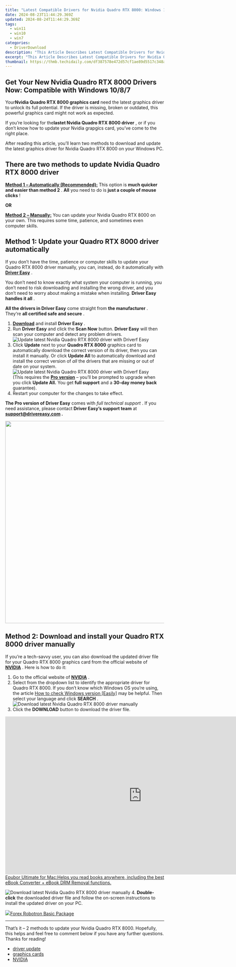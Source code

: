 ```yaml
---
title: "Latest Compatible Drivers for Nvidia Quadro RTX 8000: Windows 10/8/7 Guide"
date: 2024-08-23T11:44:29.369Z
updated: 2024-08-24T11:44:29.369Z
tags:
  - win11
  - win10
  - win7
categories:
  - DriverDownload
description: "This Article Describes Latest Compatible Drivers for Nvidia Quadro RTX 8000: Windows 10/8/7 Guide"
excerpt: "This Article Describes Latest Compatible Drivers for Nvidia Quadro RTX 8000: Windows 10/8/7 Guide"
thumbnail: https://thmb.techidaily.com/df387578e472d57cf1ae89d5517c348af827dd00df3f1d4defd5e8c6891f82cb.jpg
---
```


## Get Your New Nvidia Quadro RTX 8000 Drivers Now: Compatible with Windows 10/8/7

Your**Nvidia Quadro RTX 8000 graphics card** need the latest graphics driver to unlock its full potential. If the driver is missing, broken or outdated, this powerful graphics card might not work as expected.

 If you’re looking for the**lastet Nvidia Quadro RTX 8000 driver** , or if you don’t know how to update your Nvidia grapgics card, you’ve come to the right place.

 After reading this article, you’ll learn two methods to download and update the latest graphics driver for Nvidia Quadro RTX 8000 on your Windows PC.

## There are two methods to update Nvidia Quadro RTX 8000 driver

[**Method 1** **– Automatically (Recommended):**](https://www.drivereasy.com/knowledge/latest-nvidia-quadro-rtx-8000-driver-download-for-win-10-8-7/#h-method-1-update-your-quadro-rtx-8000-driver-automatically) This option is **much quicker and easier than method 2** . **All** you need to do is **just a couple of mouse clicks** !

**OR**

[**Method 2** **– Manually:**](https://tools.techidaily.com/drivereasy/download/) You can update your Nvidia Quadro RTX 8000 on your own. This requires some time, patience, and sometimes even computer skills.

## Method 1: Update your Quadro RTX 8000 driver automatically

 If you don’t have the time, patience or computer skills to update your Quadro RTX 8000 driver manually, you can, instead, do it automatically with **[Driver Easy](https://tools.techidaily.com/drivereasy/download/)**  .

 You don’t need to know exactly what system your computer is running, you don’t need to risk downloading and installing the wrong driver, and you don’t need to worry about making a mistake when installing. **Driver Easy handles it all** .

**All the drivers in Driver Easy** come straight from **the manufacturer** . They‘re **all certified safe and secure** .

1. **[Download](https://tools.techidaily.com/drivereasy/download/)**  and install **Driver Easy** .
2. Run **Driver Easy** and click the **Scan Now** button. **Driver Easy** will then scan your computer and detect any problem drivers.  
![Update latest Nvidia Quadro RTX 8000 driver with Driverf Easy](https://images.drivereasy.com/wp-content/uploads/2021/04/Update-latest-Nvidia-Quadro-RTX-8000-driver-with-Driverf-Easy.jpg)
3. Click **Update** next to your **Quadro RTX 8000** graphics card to automatically download the correct version of its driver, then you can install it manually. Or click **Update All** to automatically download and install the correct version of _all_ the drivers that are missing or out of date on your system.  
![Update latest Nvidia Quadro RTX 8000 driver with Driverf Easy](https://images.drivereasy.com/wp-content/uploads/2021/04/Update-latest-Nvidia-Quadro-RTX-8000-driver-with-Driverf-Easy-1.jpg)  
 (This requires the **[Pro version](https://tools.techidaily.com/drivereasy/download/)**  – you’ll be prompted to upgrade when you click **Update All.**  You get **full support** and a **30-day money back** guarantee).
4. Restart your computer for the changes to take effect.

**The Pro version of Driver Easy** comes with _full technical support_ . If you need assistance, please contact **Driver Easy’s support team** at **[support@drivereasy.com](https://tools.techidaily.com/drivereasy/download/) .**

<!-- affiliate ads begin -->
<a href="https://ephamedtechinc.pxf.io/c/5597632/2097467/26400?prodsku=B700" target="_top" id="2097467"><img src="//a.impactradius-go.com/display-ad/26400-2097467" border="0" alt="" width="640" height="640"/></a><img height="0" width="0" src="https://imp.pxf.io/i/5597632/2097467/26400" style="position:absolute;visibility:hidden;" border="0" />
<!-- affiliate ads end -->
## Method 2: Download and install your Quadro RTX 8000 driver manually

 If you’re a tech-savvy user, you can also download the updated driver file for your Quadro RTX 8000 graphics card from the official website of **[NVIDIA](https://tools.techidaily.com/drivereasy/download/)**  . Here is how to do it:

1. Go to the official website of **[NVIDIA](https://tools.techidaily.com/drivereasy/download/)**  .
2. Select from the dropdown list to identify the appropriate driver for Quadro RTX 8000\. If you don’t know which Windows OS you’re using, the article [ How to check Windows version \[Easily\]](https://tools.techidaily.com/drivereasy/download/) may be helpful. Then select your language and click **SEARCH** .  
![Download latest Nvidia Quadro RTX 8000 driver manually](https://images.drivereasy.com/wp-content/uploads/2021/04/Download-latest-Nvidia-Quadro-RTX-8000-driver-manually.jpg)
3. Click the **DOWNLOAD** button to download the driver file.  
<!-- affiliate ads begin -->
<a href="https://secure.2checkout.com/order/checkout.php?PRODS=4599952&QTY=1&AFFILIATE=108875&CART=1"><iframe width="864" height="500" src="https://www.youtube.com/embed/jVnfr5HudQw" title="The Latest and Easiest Solution to Remove Kindle DRM on Windows (without Degrading)" frameborder="0" allow="accelerometer; autoplay; clipboard-write; encrypted-media; gyroscope; picture-in-picture; web-share" referrerpolicy="strict-origin-when-cross-origin" allowfullscreen></iframe>Epubor Ultimate for Mac:Helps you read books anywhere, including the best eBook Converter + eBook DRM Removal functions.</a>
<!-- affiliate ads end -->
![Download latest Nvidia Quadro RTX 8000 driver manually](https://images.drivereasy.com/wp-content/uploads/2021/04/Download-latest-Nvidia-Quadro-RTX-8000-driver-manually-1.jpg)
4. **Double-click** the downloaded driver file and follow the on-screen instructions to install the updated driver on your PC.
<!-- affiliate ads begin -->
<a href="https://secure.2checkout.com/order/checkout.php?PRODS=4726960&QTY=1&AFFILIATE=108875&CART=1"><img src="https://secure.avangate.com/images/merchant/5f4f7141b65a730b4efb0e0d51f63e94/products/forexrobotronbox.gif" border="0">Forex Robotron Basic Package</a>
<!-- affiliate ads end -->

---

 That’s it – 2 methods to update your Nvidia Quadro RTX 8000\. Hopefully, this helps and feel free to comment below if you have any further questions. Thanks for reading!

* [driver update](https://tools.techidaily.com/drivereasy/download/)
* [graphics cards](https://tools.techidaily.com/drivereasy/download/)
* [NVIDIA](https://tools.techidaily.com/drivereasy/download/)

<ins class="adsbygoogle"
     style="display:block"
     data-ad-format="autorelaxed"
     data-ad-client="ca-pub-7571918770474297"
     data-ad-slot="1223367746"></ins>



<ins class="adsbygoogle"
     style="display:block"
     data-ad-client="ca-pub-7571918770474297"
     data-ad-slot="8358498916"
     data-ad-format="auto"
     data-full-width-responsive="true"></ins>


